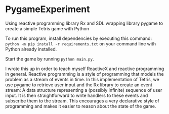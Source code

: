 # PygameExperiment
Using reactive programming library Rx and SDL wrapping library pygame to create a simple Tetris game with Python

To run this program, install dependencies by executing this command: `python -m pip install -r requirements.txt` on your command line
with Python already installed. 

Start the game by running `python main.py`. 

I wrote this up in order to teach myself ReactiveX and reactive programming in general. Reactive programming is a style of programming
that models the problem as a stream of events in time. In this implementation of Tetris, we use pygame to retrieve user input and
the Rx library to create an event stream: A data structure representing a (possibly infinite) sequence of user input. It is then
straightforward to write handlers to these events and subscribe them to the stream. This encourages a very declarative style
of programming and makes it easier to reason about the state of the game. 
